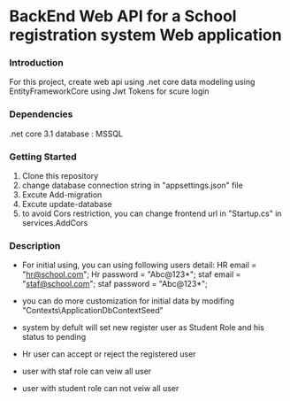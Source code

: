 ﻿# BackEnd Web API for a School registration system  Web application 

### Introduction
For this project, 
create web api using .net core 
data modeling using  EntityFrameworkCore
using Jwt Tokens for scure login 


### Dependencies
.net core 3.1
database : MSSQL

### Getting Started
1. Clone this repository
2. change database connection string in "appsettings.json" file 
2. Excute Add-migration
3. Excute update-database
5. to avoid Cors restriction, you can change frontend url in "Startup.cs" in services.AddCors


### Description  
- For initial using, you can using following users detail:
        HR email = "hr@school.com";
        Hr password = "Abc@123*";
        staf email = "staf@school.com";
        staf password = "Abc@123*";

- you can do more customization for initial data by modifing "Contexts\ApplicationDbContextSeed"

- system by defult will set new register user as Student Role and his status to pending 

- Hr user can accept or reject the registered user 

- user with staf role can veiw all user

- user with student role can not veiw all user

